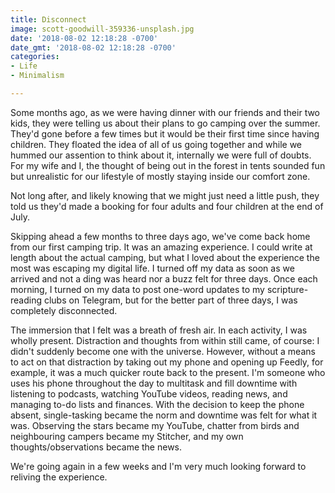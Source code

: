 ```yaml
---
title: Disconnect
image: scott-goodwill-359336-unsplash.jpg
date: '2018-08-02 12:18:28 -0700'
date_gmt: '2018-08-02 12:18:28 -0700'
categories:
- Life
- Minimalism

---
```

Some months ago, as we were having dinner with our friends and their two kids, they were telling us about their plans to go camping over the summer. They'd gone before a few times but it would be their first time since having children. They floated the idea of all of us going together and while we hummed our assention to think about it, internally we were full of doubts. For my wife and I, the thought of being out in the forest in tents sounded fun but unrealistic for our lifestyle of mostly staying inside our comfort zone.

Not long after, and likely knowing that we might just need a little push, they told us they'd made a booking for four adults and four children at the end of July.

Skipping ahead a few months to three days ago, we've come back home from our first camping trip. It was an amazing experience. I could write at length about the actual camping, but what I loved about the experience the most was escaping my digital life. I turned off my data as soon as we arrived and not a ding was heard nor a buzz felt for three days. Once each morning, I turned on my data to post one-word updates to my scripture-reading clubs on Telegram, but for the better part of three days, I was completely disconnected.

The immersion that I felt was a breath of fresh air. In each activity, I was wholly present. Distraction and thoughts from within still came, of course: I didn't suddenly become one with the universe. However, without a means to act on that distraction by taking out my phone and opening up Feedly, for example, it was a much quicker route back to the present. I'm someone who uses his phone throughout the day to multitask and fill downtime with listening to podcasts, watching YouTube videos, reading news, and managing to-do lists and finances. With the decision to keep the phone absent, single-tasking became the norm and downtime was felt for what it was. Observing the stars became my YouTube, chatter from birds and neighbouring campers became my Stitcher, and my own thoughts/observations became the news.

We're going again in a few weeks and I'm very much looking forward to reliving the experience.
